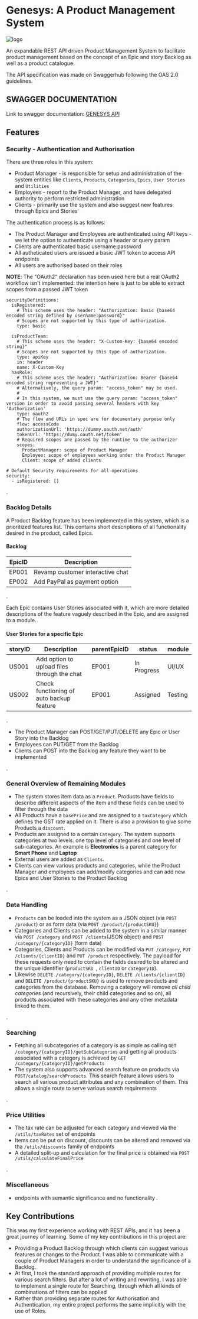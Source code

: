# Genesys: A Product Management System

![logo](https://user-images.githubusercontent.com/29889429/77192438-96a93680-6b02-11ea-978a-d71a8d15523e.png)

An expandable REST API driven Product Management System to facilitate product management based on the concept of an Epic and story Backlog as well as a product catalogue.

The API specification was made on Swaggerhub following the OAS 2.0 guidelines. 

## SWAGGER DOCUMENTATION
Link to swagger documentation: [GENESYS API](https://app.swaggerhub.com/apis/nikjohn7/Genesys/1.0.0) 

## Features

### Security - Authentication and Authorisation


There are three roles in this system:
+ Product Manager - is responsible for setup and administration of the system entities like ```Clients```, ```Products```, ```Categories```, ```Epics```, ```User Stories``` and ```Utilities```
+ Employees - report to the Product Manager, and have delegated authority to perform restricted administration
+ Clients - primarily use the system and also suggest new features through Epics and Stories

The authentication process is as follows:

- The Product Manager and Employees are authenticated using API keys - we let the option to authenticate using a header or query param
- Clients are authenticated basic username:password
- All autheticated users are issued a basic JWT token to access API endpoints
- All users are authorised based on their roles

**NOTE**:  The "OAuth2" declaration has been used here but a real
    OAuth2 workflow isn't implemented: the intention here is just to be able to extract scopes from a passed JWT token 

```
securityDefinitions:
  isRegistered:
    # This scheme uses the header: "Authorization: Basic {base64 encoded string defined by username:password}"
    # Scopes are not supported by this type of authorization.
    type: basic

  isProductTeam:
    # This scheme uses the header: "X-Custom-Key: {base64 encoded string}"
    # Scopes are not supported by this type of authorization.
    type: apiKey
    in: header
    name: X-Custom-Key
  hasRole:
    # This scheme uses the header: "Authorization: Bearer {base64 encoded string representing a JWT}"
    # Alternatively, the query param: "access_token" may be used.
    #
    # In this system, we must use the query param: "access_token" version in order to avoid passing several headers with key 'Authorization'
    type: oauth2
    # The flow and URLs in spec are for documentary purpose only
    flow: accessCode
    authorizationUrl: 'https://dummy.oauth.net/auth'
    tokenUrl: 'https://dumy.oauth.net/token'
    # Required scopes are passed by the runtime to the authorizer
    scopes:
      ProductManager: scope of Product Manager
      Employee: scope of employees working under the Product Manager
      Client: scope of added clients

# Default Security requirements for all operations
security:
  - isRegistered: []
```
.
### Backlog Details
 A Product Backlog feature has been implemented in this system, which is a prioritized features list. This contains short descriptions of all functionality desired in the product, called Epics. 

#### Backlog

| EpicID| Description |
| --- | --- |
| EP001 | Revamp customer interactive chat |
| EP002 | Add PayPal as payment option |
.

Each Epic contains User Stories associated with it, which are more detailed descriptions of the feature vaguely described in the Epic, and are assigned to a module.

#### User Stories for a specific Epic

| storyID| Description | parentEpicID | status | module |
| --- | --- | --- | --- | ---|
| US001 | Add option to upload files through the chat | EP001 | In Progress | UI/UX |
| US002 | Check functioning of auto backup feature | EP001 | Assigned | Testing |

.

- The Product Manager can POST/GET/PUT/DELETE any Epic or User Story into the Backlog
- Employees can PUT/GET from the Backlog
- Clients can POST into the Backlog any feature they want to be implemented

.

### General Overview  of Remaining Modules
+ The system stores item data as a ```Product```. Products have fields to describe different aspects of the item and these fields can be used to filter through the data
+ All Products have a ```basePrice``` and are assigned to a ```taxCategory``` which defines the GST rate applied on it. There is also a provision to give some Products a ```discount```. 
+ Products are assigned to a certain ```Category```. The system supports categories at two levels: one top level of categories and one level of sub-categories. An example is **Electronics** is a parent category for **Smart Phone** and **Laptop**
+ External users are added as ```Clients```. 
+ Clients can view various products and categories, while the Product Manager and employees can add/modify categories and can add new Epics and User Stories to the Product Backlog

.
### Data Handling
+ ```Products``` can be loaded into the system as a JSON object (via ```POST /product```) or as form data (via ```POST /product/{productSKU}```)
+ Categories and Clients can be added to the system in a similar manner via ```POST /category``` and ```POST /clients```(JSON object) and ```POST /category/{categoryID}``` (form data)
+ Categories, Clients and Products can be modified via ```PUT /category```, ```PUT /clients/{clientID}``` and ```PUT /product``` respectively. The payload for these requests only need to contain the fields desired to be altered and the unique identifier (```productSKU ```, ```clientID``` or ```categoryID```).
+ Likewise ```DELETE /category/{categoryID}```, ```DELETE /clients/{clientID}``` and ```DELETE /product/{productSKU}``` is used to remove products and categories from the database. Removing a category will remove *all child categories* (and recursively, their child categories and so on), all products associated with these categories and any other metadata linked to them.

.
### Searching
+ Fetching all subcategories of a category is as simple as calling ```GET /category/{categoryID}/getSubCategories``` and getting all products associated with a category is achieved by ```GET /category/{categoryID}/getProducts```
+ The system also supports advanced search feature on products via ```POST/catalog/searchProducts```. This search feature allows users to search all various product attributes and any combination of them. This allows a single route to serve various search requirements

.
### Price Utilities
+ The tax rate can be adjusted for each category and viewed via the ```/utils/taxRates``` set of endpoints
+ Items can be put on discount, discounts can be altered and removed via tha ```/utils/discounts``` family of endpoints
+ A detailed split-up and calculation for the final price is obtained via ```POST /utils/calculateFinalPrice```

.
### Miscellaneous
+ endpoints with semantic significance and no functionality
.
## Key Contributions
This was my first experience working with REST APIs, and it has been a great journey of learning. Some of my key contributions in this project are:
+ Providing a Product Backlog through which clients can suggest various features or changes to the Product. I was able to communicate with a couple of Product Managers in order to understand the significance of a Backlog.
+ At first, I took the standard approach of providing multiple routes for various search filters. But after a lot of writing and rewriting, I was able to implement a single route for Searching, through which all kinds of combinations of filters can be applied
+ Rather than providing separate routes for Authorisation and Authentication, my entire project performs the same implicitly with the use of Roles.




